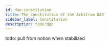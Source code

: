 ```yaml
---
id: dao-constitution
title: The Constitution of the Arbitrum DAO
sidebar_label: Constitution
description: todo:qqq
---
```


todo: pull from notion when stabilized

